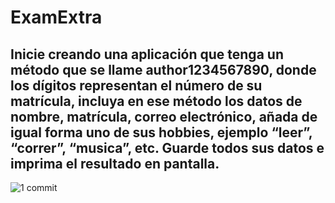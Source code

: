 # ExamExtra

## Inicie creando una aplicación que tenga un método que se llame author1234567890, donde los dígitos representan el número de su matrícula, incluya en ese método los datos de nombre, matrícula, correo electrónico, añada de igual forma uno de sus hobbies, ejemplo “leer”, “correr”, “musica”, etc. Guarde todos sus datos e imprima el resultado en pantalla.

![1 commit](https://github.com/FelipeYan06/ExamExtra/assets/133423376/c359d712-1d1a-49a9-a606-189ab6f21d4d)


